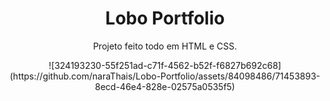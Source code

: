 
<h1 align="center">Lobo Portfolio</h1>

<p align="center"> Projeto feito todo em HTML e CSS. </p>

<div align="center"> ![324193230-55f251ad-c71f-4562-b52f-f6827b692c68](https://github.com/naraThais/Lobo-Portfolio/assets/84098486/71453893-8ecd-46e4-828e-02575a0535f5)
 </div>
